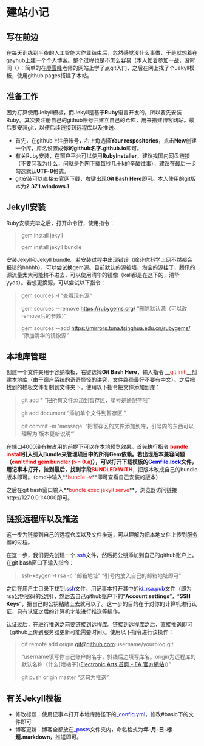 # **建站小记**

## 写在前边

  在每天训练到半夜的人工智能大作业结束后，忽然感觉没什么事做，于是就想着在gayhub上建一个个人博客。整个过程也是不怎么容易（本人忙着参加一战，没时间（）：简单的在[廖雪峰](https://www.liaoxuefeng.com/wiki/896043488029600)老师的网站上学了点git入门，之后在网上找了个Jekyll模板，使用github pages搭建了本站。

## 准备工作

  因为打算使用Jekyll模板，而Jekyll是基于**Ruby**语言开发的，所以要先安装Ruby。其次要注册自己的github账号并建立自己的仓库，用来搭建博客网站。最后要安装git，以便后续链接到远程库以及推送。

- 首先，在github上注册账号，右上角选择**Your respositories**，点击**New**创建一个库，库名设置成**你的github名字.github.io**即可。
- 有关Ruby安装，在窗户平台可以使用**RubyInstaller**，建议找国内网盘链接（不要问我为什么，问就是外网下载每秒几十k的辛酸往事），建议在最后一步勾选默认**UTF-8**格式。
- git安装可以直接去官网下载，右键出现**Git Bash Here**即可。本人使用的git版本为**2.37.1.windows.1**



## Jekyll安装

  Ruby安装完毕之后，打开命令行，使用指令：

> gem install jekyll
>
> gem install jekyll bundle

 安装Jekyll和Jekyll bundle。若安装过程中出现错误（除非你科学上网不然都会报错的hhhhh），可以尝试换gem源。目前默认的源被墙，淘宝的源挂了，腾讯的源流量太大可能挤不进去，可以使用清华的镜像（kali都是在这下的，清华yyds）。若想更换源，可以尝试以下指令：

> gem sources -l  “查看现有源”
>
> gem sources --remove https://rubygems.org/ “删除默认源（可以改remove后的参数）”
>
> gem sources --add https://mirrors.tuna.tsinghua.edu.cn/rubygems/ “添加清华的镜像源”

## 本地库管理

  创建一个文件夹用于容纳模板，右键选择**Git Bash Here**，输入指令 __<font color=red>git init</font> __创建本地库（由于窗户系统的奇奇怪怪的讲究，文件路径最好不要有中文）。之后把找到的模板文件复制到文件夹下，使用以下指令把文件添加到库：

> git add *  “把所有文件添加到暂存区，星号是通配符啦”
>
> git add document  “添加单个文件到暂存区 ”
>
> git commit -m 'message' “把暂存区的文件添加到库，引号内的东西可以理解为’版本更新说明‘”

 在端口4000没有被占用的前提下可以在本地预览效果。首先执行指令 **<font color=red>bundle install</font>**引入引入Bundle来管理项目中的所有Gem依赖。若出现版本兼容问题（<font color=red>can't find gem bundler (>= 0.a)</font>），可以打开下载模板的**<font color=blue>Gemfile.lock</font>**文件，用记事本打开，拉到最后，找到字段**<font color=red>BUNDLED WITH</font>**，把版本改成自己的bundle版本即可。（cmd中输入**<font color=red>bundle -v</font>**即可查看自己安装的版本）

 之后在git bash窗口输入**<font color=red>bundle exec jekyll serve</font>**，浏览器访问链接http://127.0.0.1:4000即可。

## 链接远程库以及推送

  这一步为链接到自己的远程仓库以及文件推送，可以理解为把本地文件上传到服务器的过程。

  在这一步，我们要先创建一个<font color=blue>.ssh</font>文件，然后把公钥添加到自己的github账户上。在git bash窗口下输入指令：

> ssh-keygen -t rsa -c "邮箱地址"    “引号内放入自己的邮箱地址即可”

 之后在用户主目录下找到<font color=blue>.ssh</font>文件，用记事本打开其中的<font color=blue>id_rsa.pub</font>文件（即为rsa公钥密码的公钥），然后去自己github账户下的“**Account settings**”，“**SSH Keys**”，把自己的公钥粘贴上去就可以了。这一步的目的在于对你的计算机进行认证，只有认证之后的计算机才能进行推送等操作。

  认证过后，在进行推送之前要链接到远程库。链接到远程库之后，直接推送即可（github上传到服务器更新可能需要时间）。使用以下指令进行该操作：

> git remote add origin git@github.com:username/yourblog.git   
>
> “username填写你自己账户的名字，斜线后边填写库名。origin为远程库的默认名称（什么[烂橘子]([Electronic Arts 首頁 - EA 官方網站](https://www.ea.com/zh-tw))）”
>
> git push origin master  “这句为推送”



## 有关Jekyll模板

- 修改标题：使用记事本打开本地库路径下的<font color=blue>_config.yml</font>，修改#basic下的文件即可
- 博客更新：博客全都放在<font color=blue>_posts</font>文件夹内，命名格式为**年-月-日-标题.markdown**，推送即可。













